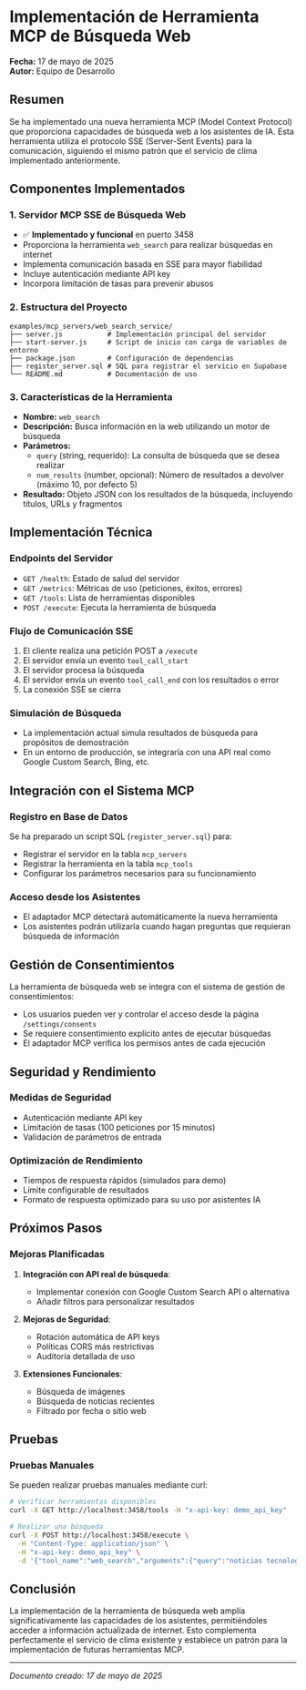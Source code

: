 # Implementación de Herramienta MCP de Búsqueda Web

**Fecha:** 17 de mayo de 2025  
**Autor:** Equipo de Desarrollo

## Resumen

Se ha implementado una nueva herramienta MCP (Model Context Protocol) que proporciona capacidades de búsqueda web a los asistentes de IA. Esta herramienta utiliza el protocolo SSE (Server-Sent Events) para la comunicación, siguiendo el mismo patrón que el servicio de clima implementado anteriormente.

## Componentes Implementados

### 1. Servidor MCP SSE de Búsqueda Web
- ✅ **Implementado y funcional** en puerto 3458
- Proporciona la herramienta `web_search` para realizar búsquedas en internet
- Implementa comunicación basada en SSE para mayor fiabilidad
- Incluye autenticación mediante API key
- Incorpora limitación de tasas para prevenir abusos

### 2. Estructura del Proyecto
```
examples/mcp_servers/web_search_service/
├── server.js           # Implementación principal del servidor
├── start-server.js     # Script de inicio con carga de variables de entorno
├── package.json        # Configuración de dependencias
├── register_server.sql # SQL para registrar el servicio en Supabase
└── README.md           # Documentación de uso
```

### 3. Características de la Herramienta
- **Nombre:** `web_search`
- **Descripción:** Busca información en la web utilizando un motor de búsqueda
- **Parámetros:**
  - `query` (string, requerido): La consulta de búsqueda que se desea realizar
  - `num_results` (number, opcional): Número de resultados a devolver (máximo 10, por defecto 5)
- **Resultado:** Objeto JSON con los resultados de la búsqueda, incluyendo títulos, URLs y fragmentos

## Implementación Técnica

### Endpoints del Servidor
- `GET /health`: Estado de salud del servidor
- `GET /metrics`: Métricas de uso (peticiones, éxitos, errores)
- `GET /tools`: Lista de herramientas disponibles
- `POST /execute`: Ejecuta la herramienta de búsqueda

### Flujo de Comunicación SSE
1. El cliente realiza una petición POST a `/execute`
2. El servidor envía un evento `tool_call_start`
3. El servidor procesa la búsqueda
4. El servidor envía un evento `tool_call_end` con los resultados o error
5. La conexión SSE se cierra

### Simulación de Búsqueda
- La implementación actual simula resultados de búsqueda para propósitos de demostración
- En un entorno de producción, se integraría con una API real como Google Custom Search, Bing, etc.

## Integración con el Sistema MCP

### Registro en Base de Datos
Se ha preparado un script SQL (`register_server.sql`) para:
- Registrar el servidor en la tabla `mcp_servers`
- Registrar la herramienta en la tabla `mcp_tools`
- Configurar los parámetros necesarios para su funcionamiento

### Acceso desde los Asistentes
- El adaptador MCP detectará automáticamente la nueva herramienta
- Los asistentes podrán utilizarla cuando hagan preguntas que requieran búsqueda de información

## Gestión de Consentimientos

La herramienta de búsqueda web se integra con el sistema de gestión de consentimientos:
- Los usuarios pueden ver y controlar el acceso desde la página `/settings/consents`
- Se requiere consentimiento explícito antes de ejecutar búsquedas
- El adaptador MCP verifica los permisos antes de cada ejecución

## Seguridad y Rendimiento

### Medidas de Seguridad
- Autenticación mediante API key
- Limitación de tasas (100 peticiones por 15 minutos)
- Validación de parámetros de entrada

### Optimización de Rendimiento
- Tiempos de respuesta rápidos (simulados para demo)
- Límite configurable de resultados
- Formato de respuesta optimizado para su uso por asistentes IA

## Próximos Pasos

### Mejoras Planificadas
1. **Integración con API real de búsqueda**:
   - Implementar conexión con Google Custom Search API o alternativa
   - Añadir filtros para personalizar resultados

2. **Mejoras de Seguridad**:
   - Rotación automática de API keys
   - Políticas CORS más restrictivas
   - Auditoría detallada de uso

3. **Extensiones Funcionales**:
   - Búsqueda de imágenes
   - Búsqueda de noticias recientes
   - Filtrado por fecha o sitio web

## Pruebas

### Pruebas Manuales
Se pueden realizar pruebas manuales mediante curl:

```bash
# Verificar herramientas disponibles
curl -X GET http://localhost:3458/tools -H "x-api-key: demo_api_key"

# Realizar una búsqueda
curl -X POST http://localhost:3458/execute \
  -H "Content-Type: application/json" \
  -H "x-api-key: demo_api_key" \
  -d '{"tool_name":"web_search","arguments":{"query":"noticias tecnología","num_results":3}}'
```

## Conclusión

La implementación de la herramienta de búsqueda web amplía significativamente las capacidades de los asistentes, permitiéndoles acceder a información actualizada de internet. Esto complementa perfectamente el servicio de clima existente y establece un patrón para la implementación de futuras herramientas MCP.

---

*Documento creado: 17 de mayo de 2025*
